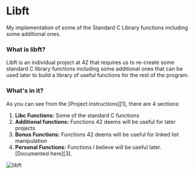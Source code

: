 # Libft
My implementation of some of the Standard C Library functions including some additional ones.

### What is libft?
Libft is an individual project at 42 that requires us to re-create some standard C library functions including some additional ones that can be used later to build a library of useful functions for the rest of the program.

### What's in it?

As you can see from the [Project instructions][1], there are 4 sections:

1.  **Libc Functions:** Some of the standard C functions
2.  **Additional functions:** Functions 42 deems will be useful for later projects
3.  **Bonus Functions:** Functions 42 deems will be useful for linked list manipulation
4.  **Personal Functions:** Functions I believe will be useful later. [Documented here][3].

![libft](https://user-images.githubusercontent.com/105823790/169654516-32969a66-96a6-4ba8-a704-5744088a1a2e.png)

